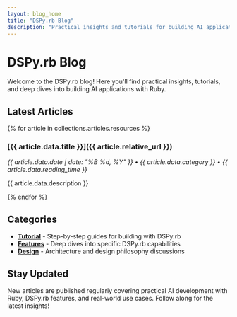 ```yaml
---
layout: blog_home
title: "DSPy.rb Blog"
description: "Practical insights and tutorials for building AI applications with Ruby"
---
```


# DSPy.rb Blog

Welcome to the DSPy.rb blog! Here you'll find practical insights, tutorials, and deep dives into building AI applications with Ruby.

## Latest Articles

{% for article in collections.articles.resources %}
### [{{ article.data.title }}]({{ article.relative_url }})
*{{ article.data.date | date: "%B %d, %Y" }} • {{ article.data.category }} • {{ article.data.reading_time }}*

{{ article.data.description }}

{% endfor %}

## Categories

- **[Tutorial](#)** - Step-by-step guides for building with DSPy.rb
- **[Features](#)** - Deep dives into specific DSPy.rb capabilities
- **[Design](#)** - Architecture and design philosophy discussions

## Stay Updated

New articles are published regularly covering practical AI development with Ruby, DSPy.rb features, and real-world use cases. Follow along for the latest insights!